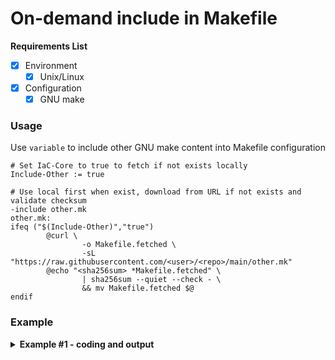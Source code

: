 # On-demand include in Makefile

**Requirements List**
- [x] Environment
  - [x] Unix/Linux
- [x] Configuration
  - [x] GNU make

### Usage

Use `variable` to include other GNU make content into Makefile configuration

```make
# Set IaC-Core to true to fetch if not exists locally
Include-Other := true

# Use local first when exist, download from URL if not exists and validate checksum
-include other.mk
other.mk:
ifeq ("$(Include-Other)","true")
        @curl \
                -o Makefile.fetched \
                -sL "https://raw.githubusercontent.com/<user>/<repo>/main/other.mk"
        @echo "<sha256sum> *Makefile.fetched" \
                | sha256sum --quiet --check - \
                && mv Makefile.fetched $@
endif
```

### Example

<script src="https://gist.github.com/JackySo-24x7classroom/c98f82ba474c299071fa9f3a26284f78.js"></script>

<details><summary><b>Example #1 - coding and output </b></summary>

```bash
$  make -f Makefile-sample 
Makefile.fetched: OK

 Choose a command run:

blog-howto                               Howto - 
check-docker                             Check docker installed in $PATH and run docker info, install docker if missing
check-repo                               Check docker repo

$  make -f Makefile-sample sha256sum
96978bf6fcd4f1cf1e98abdc7ad1efbf5a5dae3d0c2332641fe14f91841acdd6  Makefile-sample
```
</details>
